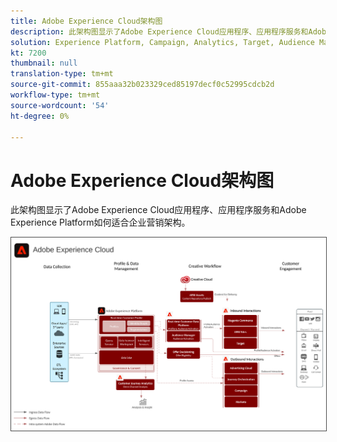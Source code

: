 ```yaml
---
title: Adobe Experience Cloud架构图
description: 此架构图显示了Adobe Experience Cloud应用程序、应用程序服务和Adobe Experience Platform如何适合企业营销架构。
solution: Experience Platform, Campaign, Analytics, Target, Audience Manager, Magento, Marketo, Advertising Cloud, Experience Manager Sites, Experience Manager Assets, Data Collection, Customer Journey Analytics, Journey Orchestration, Offer Decisioning, Real-time Customer Data Platform
kt: 7200
thumbnail: null
translation-type: tm+mt
source-git-commit: 855aaa32b023329ced85197decf0c52995cdcb2d
workflow-type: tm+mt
source-wordcount: '54'
ht-degree: 0%

---
```



# Adobe Experience Cloud架构图

此架构图显示了Adobe Experience Cloud应用程序、应用程序服务和Adobe Experience Platform如何适合企业营销架构。

<img src="assets/AEC.svg" alt="Experience Cloud" style="border:1px solid #4a4a4a" />